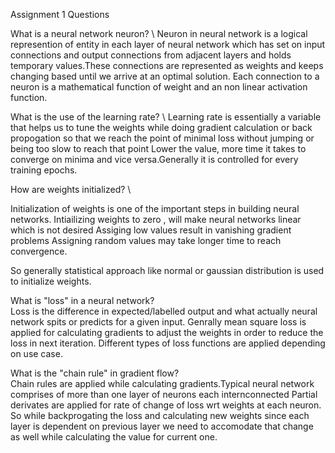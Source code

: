 
Assignment 1 Questions

What is a neural network neuron? \ 
Neuron in neural network is a logical represention of entity in each layer of neural network which has set on input connections and output connections
from adjacent layers and holds temporary values.These connections are represented as weights and keeps changing based until we arrive at an optimal solution.
Each connection to a neuron is a mathematical function of weight and an non linear activation function.

What is the use of the learning rate? \ 
Learning rate is essentially a variable that helps us to tune the weights while doing gradient calculation or back propogation 
so that we reach the point of minimal loss without jumping or being too slow to reach that point
Lower the value, more time it takes to converge on minima and vice versa.Generally it is controlled for every training epochs.

How are weights initialized? \

Initialization of weights is one of the important steps in building neural networks.
Intiailizing weights to zero , will make neural networks linear which is not desired
Assiging low values result in vanishing gradient problems
Assigning random values may take longer time to reach convergence.

So generally statistical approach like normal or gaussian distribution is used to initialize weights.


What is "loss" in a neural network? \
Loss is the difference in expected/labelled output and what actually neural network spits or predicts for a given input.
Genrally mean square loss is applied for calculating gradients to adjust the weights in order to reduce the loss in next iteration.
Different types of loss functions are applied depending on use case.

What is the "chain rule" in gradient flow? \
Chain rules are applied while calculating gradients.Typical neural network comprises of more than one layer of neurons each internconnected
Partial derivates are applied for rate of change of loss wrt weights at each neuron.
So while backprogating the loss and calculating new weights since each layer is dependent on previous layer we need to accomodate that change as well while calculating the value for current one.
